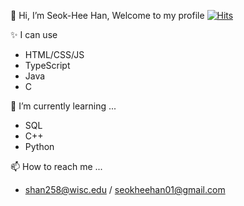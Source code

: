 👋 Hi, I’m Seok-Hee Han, Welcome to my profile
[![Hits](https://hits.seeyoufarm.com/api/count/incr/badge.svg?url=https%3A%2F%2Fgithub.com%2Fhse2527&count_bg=%2379C83D&title_bg=%23555555&icon=&icon_color=%23E7E7E7&title=hits&edge_flat=false)](https://hits.seeyoufarm.com)

✨️ I can use
- HTML/CSS/JS
- TypeScript
- Java
- C

🌱 I’m currently learning ...
- SQL
- C++
- Python

📫 How to reach me ... 
- shan258@wisc.edu / seokheehan01@gmail.com 

 
<!---
hse2527/hse2527 is a ✨ special ✨ repository because its `README.md` (this file) appears on your GitHub profile.
You can click the Preview link to take a look at your changes.
--->
